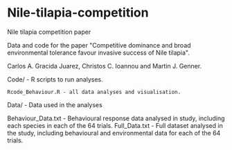 # Nile-tilapia-competition
Nile tilapia competition paper

Data and code for the paper "Competitive dominance and broad environmental tolerance favour invasive success of Nile tilapia".

Carlos A. Gracida Juarez, Christos C. Ioannou and Martin J. Genner.

Code/ - R scripts to run analyses.

    Rcode_Behaviour.R - all data analyses and visualisation.

Data/ - Data used in the analyses

  Behaviour_Data.txt - Behavioural response data analysed in study, including each species in each of the 64 trials.
  Full_Data.txt - Full dataset analysed in the study, including behavioural and environmental data for each of the 64 trials.
